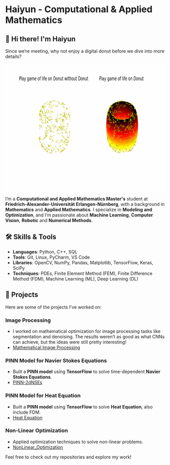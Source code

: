 # Haiyun - Computational & Applied Mathematics

## 👋 Hi there! I'm Haiyun

Since we’re meeting, why not enjoy a digital donut before we dive into more details? 

<img src="results/torus_animation.gif" width="800" height="400">

I’m a **Computational and Applied Mathematics Master's** student at **Friedrich-Alexander-Universität Erlangen-Nürnberg**, with a background in **Mathematics** and **Applied Mathematics**. I specialize in **Modeling and Optimization**, and I’m passionate about **Machine Learning**, **Computer Vision**, **Robotic** and **Numerical Methods**.

## 🛠 Skills & Tools

- **Languages**: Python, C++, SQL  
- **Tools**: Git, Linux, PyCharm, VS Code  
- **Libraries**: OpenCV, NumPy, Pandas, Matplotlib, TensorFlow, Keras, SciPy  
- **Techniques**: PDEs, Finite Element Method (FEM), Finite Difference Method (FDM), Machine Learning (ML), Deep Learning (DL)

## 📂 Projects

Here are some of the projects I've worked on:

### **Image Processing**  
- I worked on mathematical optimization for image processing tasks like segmentation and denoising. The results weren’t as good as what CNNs can achieve, but the ideas were still pretty interesting!  
- [Mathematical Image Processing](https://github.com/Haiyun314/Image_processing)

### **PINN Model for Navier Stokes Equations**  
- Built a **PINN model** using **TensorFlow** to solve time-dependent **Navier Stokes Equations**.  
- [PINN-2dNSEs](https://github.com/Haiyun314/PINN-2dNSEs)

### **PINN Model for Heat Equation**  
- Built a **PINN model** using **TensorFlow** to solve **Heat Equation**, also include FDM.  
- [Heat Equation](https://github.com/Haiyun314/intro-control-ml)

### **Non-Linear Optimization**  
- Applied optimization techniques to solve non-linear problems.  
- [NonLinear_Optimization](https://github.com/Haiyun314/NonLinear_Optimization)

Feel free to check out my repositories and explore my work!
